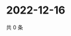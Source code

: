 # 2022-12-16

共 0 条

<!-- BEGIN WEIBO -->
<!-- 最后更新时间 Fri Dec 16 2022 02:00:48 GMT+0800 (China Standard Time) -->

<!-- END WEIBO -->
